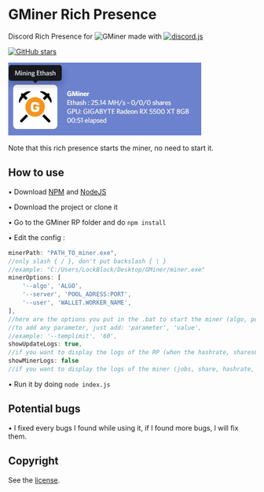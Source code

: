 # GMiner Rich Presence

Discord Rich Presence for ![GMiner](https://github.com/develsoftware/GMinerRelease/releases) made with [![discord.js](https://img.shields.io/github/package-json/dependency-version/LockBlock-dev/gminer-rp/discord-rich-presence)](https://www.npmjs.com/package/discord-rich-presence)

[![GitHub stars](https://img.shields.io/github/stars/LockBlock-dev/gminer-rp.svg)](https://github.com/LockBlock-dev/gminer-rp/stargazers)

![Rich Presence preview](/preview.jpg)

Note that this rich presence starts the miner, no need to start it.


## How to use

• Download [NPM](https://www.npmjs.com/get-npm) and [NodeJS](https://nodejs.org)

• Download the project or clone it

• Go to the GMiner RP folder and do `npm install`

• Edit the config :
```js
minerPath: "PATH_TO_miner.exe",
//only slash { / }, don't put backslash { \ }
//example: "C:/Users/LockBlock/Desktop/GMiner/miner.exe"
minerOptions: [
    '--algo', 'ALGO',
    '--server', 'POOL_ADRESS:PORT',
    '--user', 'WALLET.WORKER_NAME',
],
//here are the options you put in the .bat to start the miner (algo, pool, user, ...)
//to add any parameter, just add: 'parameter', 'value',
//example: '--templimit', '60',
showUpdateLogs: true,
//if you want to display the logs of the RP (when the hashrate, sharesCount and the presence are updated)
showMinerLogs: false
//if you want to display the logs of the miner (jobs, share, hashrate, temp, ...)
```

• Run it by doing `node index.js`


## Potential bugs

• I fixed every bugs I found while using it, if I found more bugs, I will fix them.


## Copyright

See the [license](/LICENSE).